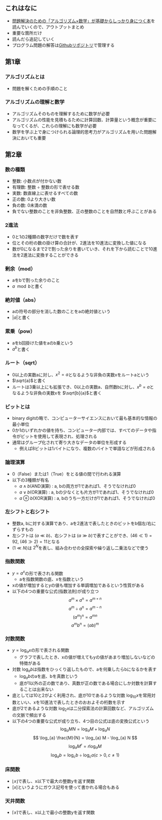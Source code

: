 ## これはなに
- [問題解決のための「アルゴリズム×数学」が基礎からしっかり身につく本](https://www.amazon.co.jp/%E5%95%8F%E9%A1%8C%E8%A7%A3%E6%B1%BA%E3%81%AE%E3%81%9F%E3%82%81%E3%81%AE%E3%80%8C%E3%82%A2%E3%83%AB%E3%82%B4%E3%83%AA%E3%82%BA%E3%83%A0%C3%97%E6%95%B0%E5%AD%A6%E3%80%8D%E3%81%8C%E5%9F%BA%E7%A4%8E%E3%81%8B%E3%82%89%E3%81%97%E3%81%A3%E3%81%8B%E3%82%8A%E8%BA%AB%E3%81%AB%E3%81%A4%E3%81%8F%E6%9C%AC-%E7%B1%B3%E7%94%B0-%E5%84%AA%E5%B3%BB-ebook/dp/B09NXFQRD3/ref=sr_1_1?crid=3U7Q05M0ESHM9&dib=eyJ2IjoiMSJ9.FA0GAbIyWamOH4iGJ6mbaTVnBxionPE2qP1mDLt9wzEoKLo4nrOOzBYjrxtromT0LUgG1nhmdJR7KJw6k9ASR5M_fbpbmc9F57dOiKFvL_nzwLiab0Tr4OKXrahCepHr8ibhDU6snuJrl-e3f689mtQiv4OvMPZkz_R_LTUXqKr05NZ4qWgQB-usD2K_FzJ2k8cd8cVSExER9x3LQLny13RMwZghMUyYkPbPlRTcvToy_yu_cxiYiEfTWzq3BaQFf4BHQPSG7LTMhTksqsI3bkXkpIAWLfwuzqjypDpMV5s.WaZq8kK8Q3dieRLygTM8xmWEfBNh92PH2ucqJLL925Q&dib_tag=se&keywords=%E5%95%8F%E9%A1%8C%E8%A7%A3%E6%B1%BA%E3%81%AE%E3%81%9F%E3%82%81%E3%81%AE%E3%82%A2%E3%83%AB%E3%82%B4%E3%83%AA%E3%82%BA%E3%83%A0&qid=1714055206&sprefix=%E3%82%82%E3%82%93%E3%81%A0%E3%81%84%E3%81%8B%E3%81%84%E3%81%91%2Caps%2C175&sr=8-1)を読んでいくので、アウトプットまとめ
- 重要な箇所だけ
- 読んだら追記していく
- プログラム問題の解答は[Githubリポジトリ](https://github.com/takumin0423/algorithm-math)で管理する

## 第1章
### アルゴリズムとは
- 問題を解くための手順のこと

### アルゴリズムの理解と数学
- アルゴリズムそのものを理解するために数学が必要
- アルゴリズムの性能を見積もるために計算回数、計算量という概念が重要になってくるが、これらの理解にも数学が必要
- 数学を学ぶ上で身につけられる論理的思考力がアルゴリズムを用いた問題解決においても重要

## 第2章
### 数の種類
- 整数: 小数点が付かない数
- 有理数: 整数 ÷ 整数の形で表せる数
- 実数: 数直線上に表せるすべての数
- 正の数: 0より大きい数
- 負の数: 0未満の数
- 負でない整数のことを非負整数、正の整数のことを自然数と呼ぶことがある

### 2進法
- 0と1の2種類の数字だけで数を表す
- 位とその桁の数の掛け算の合計が、2進法を10進法に変換した値になる
- 数が0になるまで2で割った余りを書いていき、それを下から読むことで10進法を2進法に変換することができる

### 剰余（mod）
- aをbで割った余りのこと
- $a \mod b$と書く

### 絶対値（abs）
- aの符号の部分を消した数のことをaの絶対値という
- $|a|$と書く

### 累乗（pow）
- aをb回掛けた値をaのb乗という
- $a^b$と書く

### ルート（sqrt）
- 0以上の実数aに対し、$x^2 = a$となるような非負の実数xをルートaという
- $\sqrt{a}$と書く
- ルートは3乗以上にも拡張でき、0以上の実数a、自然数bに対し、$x^b = a$となるような非負の実数xを $\sqrt[b]{a}$と書く

### ビットとは
- binary digitの略で、コンピューターサイエンスにおいて最も基本的な情報の最小単位
- 0か1のいずれかの値を持ち、コンピューター内部では、すべてのデータや指令がビットを使用して表現され、処理される
- 通常はグループ化されて寄り大きなデータの単位を形成する
	- 例えば8ビットは1バイトになり、複数のバイトで単語などが形成される

### 論理演算
- 0（False）または1（True）をとる値の間で行われる演算
- 以下の3種類が有名
	- $a \land b$(AND演算) : a, bの両方が1であれば1、そうでなければ0
	- $a \lor b$(OR演算) : a, bの少なくとも片方が1であれば1、そうでなければ0
	- $a \oplus b$(XOR演算) : a, bのうち一方だけが1であれば1、そうでなければ0

### 左シフトと右シフト
- 整数a, bに対する演算であり、aを2進法で表したときのビットをb個左/右にずらすもの
- 左シフトは $(a \ll b)$、右シフトは $(a \gg b)$で表すことができ、$(46 \ll 1) = 92$, $(46 \gg 2) = 11$となる
- $(1 \ll N)$は $2^N$を表し、組み合わせの全探索や繰り返し二乗法などで使う

### 指数関数
- $y = a^x$の形で表される関数
	- aを指数関数の底、xを指数という
- xの値が増加するとyの値も増加する単調増加であるという性質がある
- 以下の4つの重要な公式(指数法則)が成り立つ
$$
a^m \times a^n = a^{m + n}
$$
$$
a^m \div a^n = a^{m - n}
$$
$$
(a^m)^n = a^{mn}
$$
$$
a^mb^n = (ab)^m
$$

### 対数関数
- $y = \log_{a} x$の形で表される関数
	- グラフで表したとき、xの値が増えてもyの値があまり増加しないなどの特徴がある
- 対数 $\log_{a} b$は指数をひっくり返したもので、aを何乗したらbになるかを表す
	- $\log_{a} b$のaを底、bを真数という
	- 底が1以外の正の数であり、真数が正の数である場合にしか対数を計算することは出来ない
- 底としては10と2がよく利用され、底が10であるような対数 $\log_{10} x$を常用対数といい、xを10進法で表したときのおおよその桁数を示す
- 底が2であるような対数 $\log_{2} x$は二分探索法の計算回数など、アルゴリズムの文脈で頻出する
- 以下の4つの重要な公式が成り立ち、4つ目の公式は底の変換公式という
$$
\log_{a} MN = \log_{a} M + \log_{a} N
$$
$$
\log_{a} \frac{M}{N} = \log_{a} M - \log_{a} N
$$
$$
\log_{a} M^r = r\log_{a} M
$$
$$
\log_{a} b = \log_{c} b \div \log_{c} a　(c > 0, c \neq 1)
$$

### 床関数
- $\lfloor x \rfloor$で表し、x以下で最大の整数yを返す関数
- $\lbrack x \rbrack$というようにガウス記号を使って書かれる場合もある

### 天井関数
- $\lceil x \rceil$で表し、x以上で最小の整数yを返す関数